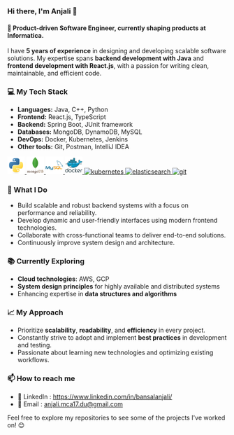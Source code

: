 ### Hi there, I'm Anjali 👋

#### 💼 Product-driven Software Engineer, currently shaping products at Informatica.

I have **5 years of experience** in designing and developing scalable software solutions. My expertise spans **backend development with Java** and **frontend development with React.js**, with a passion for writing clean, maintainable, and efficient code.  

### 💻 My Tech Stack  
- **Languages:** Java, C++, Python  
- **Frontend:** React.js, TypeScript  
- **Backend:** Spring Boot, JUnit framework  
- **Databases:** MongoDB, DynamoDB, MySQL  
- **DevOps:** Docker, Kubernetes, Jenkins  
- **Other tools:** Git, Postman, IntelliJ IDEA

<p align="left">
  <a href="https://www.python.org" target="_blank">
    <img src="https://raw.githubusercontent.com/devicons/devicon/master/icons/python/python-original.svg" alt="python" width="40" height="40" />
  </a>
  <a href="https://www.mongodb.com/" target="_blank">
    <img src="https://raw.githubusercontent.com/devicons/devicon/master/icons/mongodb/mongodb-original-wordmark.svg" alt="mongodb" width="40" height="40" />
  </a>
  <a href="https://www.mysql.com/" target="_blank">
    <img src="https://raw.githubusercontent.com/devicons/devicon/master/icons/mysql/mysql-original-wordmark.svg" alt="mysql" width="40" height="40" />
  </a>
  <a href="https://www.docker.com/" target="_blank">
    <img src="https://raw.githubusercontent.com/devicons/devicon/master/icons/docker/docker-original-wordmark.svg" alt="docker" width="40" height="40" />
  </a>
  <a href="https://kubernetes.io" target="_blank"> 
  <img src="https://cdn.jsdelivr.net/gh/devicons/devicon/icons/kubernetes/kubernetes-plain.svg" alt="kubernetes" width="40" height="40" />
  </a>
  <a href="https://www.elastic.co/" target="_blank"> 
  <img src="https://images.contentstack.io/v3/assets/bltefdd0b53724fa2ce/blt280217a63b82a734/6202d3378b1f312528798412/elastic-logo.svg" alt="elasticsearch" width="40" height="40" />
  </a>
  <a href="https://git-scm.com/" target="_blank">
    <img src="https://www.vectorlogo.zone/logos/git-scm/git-scm-icon.svg" alt="git" width="40" height="40" />
  </a>
</p>

### 🌟 What I Do  
- Build scalable and robust backend systems with a focus on performance and reliability.  
- Develop dynamic and user-friendly interfaces using modern frontend technologies.  
- Collaborate with cross-functional teams to deliver end-to-end solutions.  
- Continuously improve system design and architecture.  

### 📚 Currently Exploring  
- **Cloud technologies**: AWS, GCP  
- **System design principles** for highly available and distributed systems  
- Enhancing expertise in **data structures and algorithms**  

### 📈 My Approach  
- Prioritize **scalability**, **readability**, and **efficiency** in every project.  
- Constantly strive to adopt and implement **best practices** in development and testing.  
- Passionate about learning new technologies and optimizing existing workflows. 

### 📫 How to reach me
- 🔗 LinkedIn : https://www.linkedin.com/in/bansalanjali/
- 📧 Email : anjali.mca17.du@gmail.com

Feel free to explore my repositories to see some of the projects I've worked on! 😊  

<!--
**bansalanjali2512/bansalanjali2512** is a ✨ _special_ ✨ repository because its `README.md` (this file) appears on your GitHub profile.

Here are some ideas to get you started:

- 🔭 I’m currently working on ...
- 🌱 I’m currently learning ...
- 👯 I’m looking to collaborate on ...
- 🤔 I’m looking for help with ...
- 💬 Ask me about ...
- 📫 How to reach me: ...
- 😄 Pronouns: ...
- ⚡ Fun fact: ...
-->

